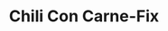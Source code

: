 ---
layout: blog
permalink: /chili-con-carne-fix/
pagedesc: Chili Con Carne-Fix
title: Chili Con Carne-Fix
headline: Chili Con Carne-Fix
thumbnail: /assets/images/chili-con-carne-fix.webp
datafile: chili-con-carne-fix
tags: [Fix, Gewürz]
htmlbeforeheadend: blog/htmlbeforeheadend.html
htmlbeforebodyend: blog/htmlbeforebodyend.html
---